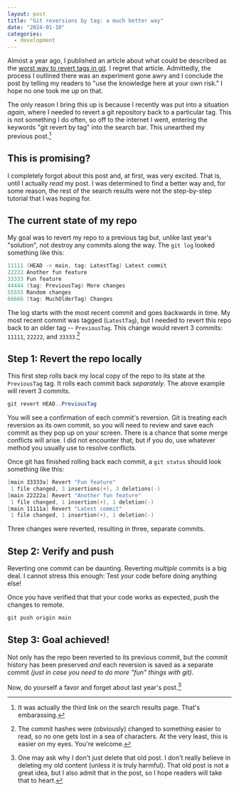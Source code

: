 ```yaml
---
layout: post
title: "Git reversions by tag: a much better way"
date: "2024-01-10"
categories:
  - development
---
```


Almost a year ago, I published an article about what could be described as the [worst way to revert tags in git](https://jhalabi.com/blog/git-reversions-by-tag). I regret that article. Admittedly, the process I outlined there was an experiment gone awry and I conclude the post by telling my readers to "use the knowledge here at your own risk." I hope no one took me up on that.

The only reason I bring this up is because I recently was put into a situation _again_, where I needed to revert a git repository back to a particular tag. This is not something I do often, so off to the internet I went, entering the keywords "git revert by tag" into the search bar. This unearthed my previous post.[^1]


## This is promising?

I completely forgot about this post and, at first, was very excited. That is, until I actually _read_ my post. I was determined to find a better way and, for some reason, the rest of the search results were not the step-by-step tutorial that I was hoping for. 


## The current state of my repo

My goal was to revert my repo to a previous tag but, unlike last year's "solution", not destroy any commits along the way. The `git log` looked something like this:

```powershell
11111 (HEAD -> main, tag: LatestTag) Latest commit
22222 Another fun feature
33333 Fun feature
44444 (tag: PreviousTag) More changes
55555 Random changes
66666 (tag: MuchOlderTag) Changes
```

The log starts with the most recent commit and goes backwards in time. My most recent commit was tagged (`LatestTag`), but I needed to revert this repo back to an older tag -- `PreviousTag`. This change would revert 3 commits: `11111`, `22222`, and `33333`.[^2]


## Step 1: Revert the repo locally

This first step rolls back my local copy of the repo to its state at the `PreviousTag` tag. It rolls each commit back _separately_. The above example will revert 3 commits.

```powershell
git revert HEAD..PreviousTag
```

You will see a confirmation of each commit's reversion. Git is treating each reversion as its own commit, so you will need to review and save each commit as they pop up on your screen. There is a chance that some merge conflicts will arise. I did not encounter that, but if you do, use whatever method you usually use to resolve conflicts.

Once git has finished rolling back each commit, a `git status` should look something like this:

```powershell
[main 33333a] Revert "Fun feature"
 1 file changed, 3 insertions(+), 3 deletions(-)
[main 22222a] Revert "Another fun feature"
 1 file changed, 1 insertion(+), 1 deletion(-)
[main 11111a] Revert "Latest commit"
 1 file changed, 1 insertion(+), 1 deletion(-)
```

Three changes were reverted, resulting in three, separate commits.


## Step 2: Verify and push

Reverting one commit can be daunting. Reverting _multiple_ commits is a big deal. I cannot stress this enough: Test your code before doing anything else!

Once you have verified that that your code works as expected, push the changes to remote. 

```powershell
git push origin main
```


## Step 3: Goal achieved!

Not only has the repo been reverted to its previous commit, but the commit history has been preserved _and_ each reversion is saved as a separate commit _(just in case you need to do more "fun" things with git)_. 

Now, do yourself a favor and forget about last year's post.[^3]



[^1]: It was actually the third link on the search results page. That's embarassing.
[^2]: The commit hashes were (obviously) changed to something easier to read, so no one gets lost in a sea of characters. At the very least, this is easier on my eyes. You're welcome.
[^3]: One may ask why I don't just delete that old post. I don't really believe in deleting my old content (unless it is truly harmful). That old post is not a great idea, but I also admit that in the post, so I hope readers will take that to heart. 